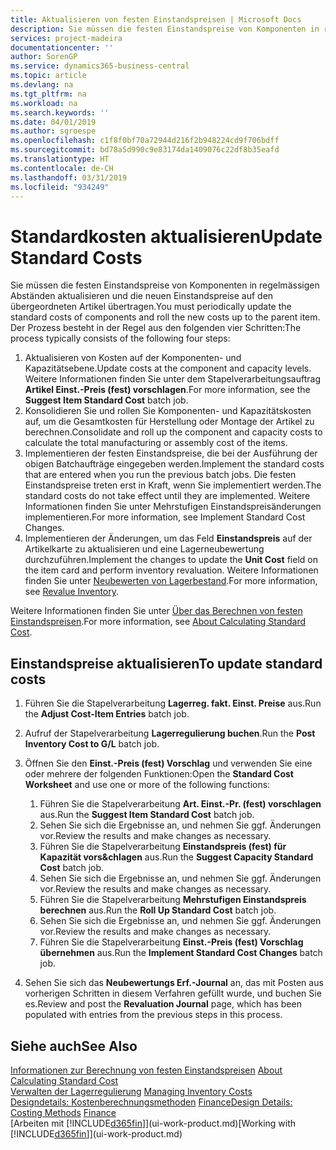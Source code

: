 ```yaml
---
title: Aktualisieren von festen Einstandspreisen | Microsoft Docs
description: Sie müssen die festen Einstandspreise von Komponenten in regelmässigen Abständen aktualisieren und die neuen Einstandspreise auf den übergeordneten Artikel übertragen.
services: project-madeira
documentationcenter: ''
author: SorenGP
ms.service: dynamics365-business-central
ms.topic: article
ms.devlang: na
ms.tgt_pltfrm: na
ms.workload: na
ms.search.keywords: ''
ms.date: 04/01/2019
ms.author: sgroespe
ms.openlocfilehash: c1f8f0bf70a72944d216f2b948224cd9f706bdff
ms.sourcegitcommit: bd78a5d990c9e83174da1409076c22df8b35eafd
ms.translationtype: HT
ms.contentlocale: de-CH
ms.lasthandoff: 03/31/2019
ms.locfileid: "934249"
---
```

# <a name="update-standard-costs"></a><span data-ttu-id="89d7a-103">Standardkosten aktualisieren</span><span class="sxs-lookup"><span data-stu-id="89d7a-103">Update Standard Costs</span></span>
<span data-ttu-id="89d7a-104">Sie müssen die festen Einstandspreise von Komponenten in regelmässigen Abständen aktualisieren und die neuen Einstandspreise auf den übergeordneten Artikel übertragen.</span><span class="sxs-lookup"><span data-stu-id="89d7a-104">You must periodically update the standard costs of components and roll the new costs up to the parent item.</span></span> <span data-ttu-id="89d7a-105">Der Prozess besteht in der Regel aus den folgenden vier Schritten:</span><span class="sxs-lookup"><span data-stu-id="89d7a-105">The process typically consists of the following four steps:</span></span>  

1.  <span data-ttu-id="89d7a-106">Aktualisieren von Kosten auf der Komponenten- und Kapazitätsebene.</span><span class="sxs-lookup"><span data-stu-id="89d7a-106">Update costs at the component and capacity levels.</span></span> <span data-ttu-id="89d7a-107">Weitere Informationen finden Sie unter dem Stapelverarbeitungsauftrag **Artikel Einst.-Preis (fest) vorschlagen**.</span><span class="sxs-lookup"><span data-stu-id="89d7a-107">For more information, see the **Suggest Item Standard Cost** batch job.</span></span>  
2.  <span data-ttu-id="89d7a-108">Konsolidieren Sie und rollen Sie Komponenten- und Kapazitätskosten auf, um die Gesamtkosten für Herstellung oder Montage der Artikel zu berechnen.</span><span class="sxs-lookup"><span data-stu-id="89d7a-108">Consolidate and roll up the component and capacity costs to calculate the total manufacturing or assembly cost of the items.</span></span>  
3.  <span data-ttu-id="89d7a-109">Implementieren der festen Einstandspreise, die bei der Ausführung der obigen Batchaufträge eingegeben werden.</span><span class="sxs-lookup"><span data-stu-id="89d7a-109">Implement the standard costs that are entered when you run the previous batch jobs.</span></span> <span data-ttu-id="89d7a-110">Die festen Einstandspreise treten erst in Kraft, wenn Sie implementiert werden.</span><span class="sxs-lookup"><span data-stu-id="89d7a-110">The standard costs do not take effect until they are implemented.</span></span> <span data-ttu-id="89d7a-111">Weitere Informationen finden Sie unter Mehrstufigen Einstandspreisänderungen implementieren.</span><span class="sxs-lookup"><span data-stu-id="89d7a-111">For more information, see Implement Standard Cost Changes.</span></span>  
4.  <span data-ttu-id="89d7a-112">Implementieren der Änderungen, um das Feld **Einstandspreis** auf der Artikelkarte zu aktualisieren und eine Lagerneubewertung durchzuführen.</span><span class="sxs-lookup"><span data-stu-id="89d7a-112">Implement the changes to update the **Unit Cost** field on the item card and perform inventory revaluation.</span></span> <span data-ttu-id="89d7a-113">Weitere Informationen finden Sie unter [Neubewerten von Lagerbestand](inventory-how-revalue-inventory.md).</span><span class="sxs-lookup"><span data-stu-id="89d7a-113">For more information, see [Revalue Inventory](inventory-how-revalue-inventory.md).</span></span>  

<span data-ttu-id="89d7a-114">Weitere Informationen finden Sie unter [Über das Berechnen von festen Einstandspreisen](finance-about-calculating-standard-cost.md).</span><span class="sxs-lookup"><span data-stu-id="89d7a-114">For more information, see [About Calculating Standard Cost](finance-about-calculating-standard-cost.md).</span></span>  
## <a name="to-update-standard-costs"></a><span data-ttu-id="89d7a-115">Einstandspreise aktualisieren</span><span class="sxs-lookup"><span data-stu-id="89d7a-115">To update standard costs</span></span>  
1.  <span data-ttu-id="89d7a-116">Führen Sie die Stapelverarbeitung **Lagerreg. fakt. Einst. Preise** aus.</span><span class="sxs-lookup"><span data-stu-id="89d7a-116">Run the **Adjust Cost-Item Entries** batch job.</span></span>  
2.  <span data-ttu-id="89d7a-117">Aufruf der Stapelverarbeitung **Lagerregulierung buchen**.</span><span class="sxs-lookup"><span data-stu-id="89d7a-117">Run the **Post Inventory Cost to G/L** batch job.</span></span>  
3.  <span data-ttu-id="89d7a-118">Öffnen Sie den **Einst.-Preis (fest) Vorschlag** und verwenden Sie eine oder mehrere der folgenden Funktionen:</span><span class="sxs-lookup"><span data-stu-id="89d7a-118">Open the **Standard Cost Worksheet** and use one or more of the following functions:</span></span>  

    1.  <span data-ttu-id="89d7a-119">Führen Sie die Stapelverarbeitung **Art. Einst.-Pr. (fest) vorschlagen** aus.</span><span class="sxs-lookup"><span data-stu-id="89d7a-119">Run the **Suggest Item Standard Cost** batch job.</span></span>  
    2.  <span data-ttu-id="89d7a-120">Sehen Sie sich die Ergebnisse an, und nehmen Sie ggf. Änderungen vor.</span><span class="sxs-lookup"><span data-stu-id="89d7a-120">Review the results and make changes as necessary.</span></span>  
    3.  <span data-ttu-id="89d7a-121">Führen Sie die Stapelverarbeitung **Einstandspreis (fest) für Kapazität vors&chlagen** aus.</span><span class="sxs-lookup"><span data-stu-id="89d7a-121">Run the **Suggest Capacity Standard Cost** batch job.</span></span>  
    4.  <span data-ttu-id="89d7a-122">Sehen Sie sich die Ergebnisse an, und nehmen Sie ggf. Änderungen vor.</span><span class="sxs-lookup"><span data-stu-id="89d7a-122">Review the results and make changes as necessary.</span></span>
    5. <span data-ttu-id="89d7a-123">Führen Sie die Stapelverarbeitung **Mehrstufigen Einstandspreis berechnen** aus.</span><span class="sxs-lookup"><span data-stu-id="89d7a-123">Run the **Roll Up Standard Cost** batch job.</span></span>
    6.  <span data-ttu-id="89d7a-124">Sehen Sie sich die Ergebnisse an, und nehmen Sie ggf. Änderungen vor.</span><span class="sxs-lookup"><span data-stu-id="89d7a-124">Review the results and make changes as necessary.</span></span>
    7.  <span data-ttu-id="89d7a-125">Führen Sie die Stapelverarbeitung **Einst.-Preis (fest) Vorschlag übernehmen** aus.</span><span class="sxs-lookup"><span data-stu-id="89d7a-125">Run the **Implement Standard Cost Changes** batch job.</span></span>  
4.  <span data-ttu-id="89d7a-126">Sehen Sie sich das  **Neubewertungs Erf.-Journal** an, das mit Posten aus vorherigen Schritten in diesem Verfahren gefüllt wurde, und buchen Sie es.</span><span class="sxs-lookup"><span data-stu-id="89d7a-126">Review and post the **Revaluation Journal** page, which has been populated with entries from the previous steps in this process.</span></span>  

## <a name="see-also"></a><span data-ttu-id="89d7a-127">Siehe auch</span><span class="sxs-lookup"><span data-stu-id="89d7a-127">See Also</span></span>  
 <span data-ttu-id="89d7a-128">[Informationen zur Berechnung von festen Einstandspreisen](finance-about-calculating-standard-cost.md) </span><span class="sxs-lookup"><span data-stu-id="89d7a-128">[About Calculating Standard Cost](finance-about-calculating-standard-cost.md) </span></span>  
 <span data-ttu-id="89d7a-129">[Verwalten der Lagerregulierung](finance-manage-inventory-costs.md) </span><span class="sxs-lookup"><span data-stu-id="89d7a-129">[Managing Inventory Costs](finance-manage-inventory-costs.md) </span></span>  
 <span data-ttu-id="89d7a-130">[Designdetails: Kostenberechnungsmethoden](design-details-costing-methods.md) [Finance](finance.md)</span><span class="sxs-lookup"><span data-stu-id="89d7a-130">[Design Details: Costing Methods](design-details-costing-methods.md) [Finance](finance.md)</span></span>  
 <span data-ttu-id="89d7a-131">[Arbeiten mit [!INCLUDE[d365fin](includes/d365fin_md.md)]](ui-work-product.md)</span><span class="sxs-lookup"><span data-stu-id="89d7a-131">[Working with [!INCLUDE[d365fin](includes/d365fin_md.md)]](ui-work-product.md)</span></span>  
